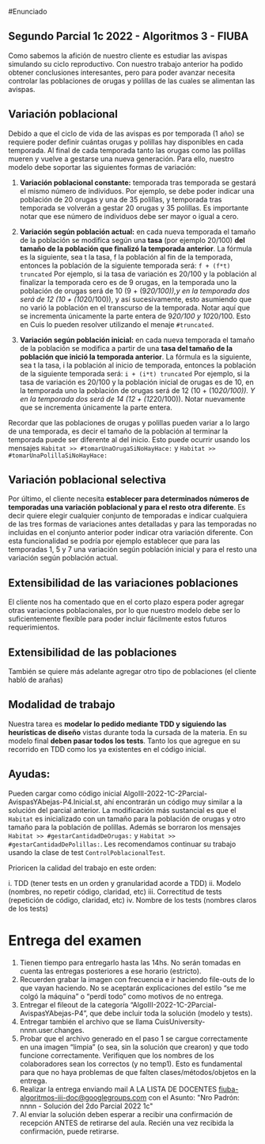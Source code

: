 #Enunciado

## Segundo Parcial 1c 2022 - Algoritmos 3 - FIUBA

Como sabemos la afición de nuestro cliente es estudiar las avispas simulando su ciclo reproductivo. Con nuestro trabajo anterior ha podido obtener conclusiones interesantes, pero para poder avanzar necesita controlar las poblaciones de orugas y polillas de las cuales se alimentan las avispas.

## Variación poblacional

Debido a que el ciclo de vida de las avispas es por temporada (1 año) se requiere poder definir cuántas orugas y polillas hay disponibles en cada temporada. Al final de cada temporada tanto las orugas como las polillas mueren y vuelve a gestarse una nueva generación. Para ello, nuestro modelo debe soportar las siguientes formas de variación:

1. **Variación poblacional constante:** temporada tras temporada se gestará el mismo número de individuos. Por ejemplo, se debe poder indicar una población de 20 orugas y una de 35 polillas, y  temporada tras temporada se volverán a gestar 20 orugas y 35 polillas. Es importante notar que ese número de individuos debe ser mayor o igual a cero.
2. **Variación según población actual:** en cada nueva temporada el tamaño de la población se modifica según una **tasa** (por ejemplo 20/100) **del tamaño de la población que finalizó la temporada anterior**. La fórmula es la siguiente, sea t la tasa, f la población al fin de la temporada, entonces la población de la siguiente temporada será:
`f + (f*t) truncated`
Por ejemplo, si la tasa de variación es 20/100 y la población al finalizar la temporada cero es de 9 orugas, en la temporada uno la población de orugas será de 10 (9 + (9*20/100)),y  en la temporada dos será de 12 (10 + (10*20/100)), y así sucesivamente, esto asumiendo que no varió la población en el transcurso de la temporada. Notar aquí que se incrementa únicamente la parte entera de 9*20/100 y 10*20/100. Esto en Cuis lo pueden resolver utilizando el menaje `#truncated`.

3. **Variación según población inicial:** en cada nueva temporada el tamaño de la población se modifica a partir de una **tasa del tamaño de la población que inició la temporada anterior**. La fórmula es la siguiente, sea t la tasa, i la población al inicio de temporada, entonces la población de la siguiente temporada será: 
`i + (i*t) truncated`
Por ejemplo, si la tasa de variación es 20/100 y la población inicial de orugas es de 10, en la temporada uno la población de orugas será de 12 (10 + (10*20/100)). Y en la temporada dos será de 14 (12 + (12*20/100)). Notar nuevamente que se incrementa únicamente la parte entera.

Recordar que las poblaciones de orugas y polillas pueden variar a lo largo de una temporada, es decir el tamaño de la población al terminar la temporada puede ser diferente al del inicio. Esto puede ocurrir usando los mensajes `Habitat >> #tomarUnaOrugaSiNoHayHace:` y `Habitat >> #tomarUnaPolillaSiNoHayHace:`

## Variación poblacional selectiva

Por último, el cliente necesita **establecer para determinados números de temporadas una variación poblacional y para el resto otra diferente**. Es decir quiere elegir cualquier conjunto de temporadas e indicar cualquiera de las tres formas de variaciones antes detalladas y para las temporadas no incluidas en el conjunto anterior poder indicar otra variación diferente. Con esta funcionalidad se podría por ejemplo establecer que para las temporadas 1, 5 y 7 una variación según población inicial y para el resto una variación según población actual. 

## Extensibilidad de las variaciones poblaciones

El cliente nos ha comentado que en el corto plazo espera poder agregar otras variaciones poblacionales, por lo que nuestro modelo debe ser lo suficientemente flexible para poder incluir fácilmente estos futuros requerimientos.

## Extensibilidad de las poblaciones

También se quiere más adelante agregar otro tipo de poblaciones (el cliente habló de arañas)

## Modalidad de trabajo

Nuestra tarea es **modelar lo pedido mediante TDD y siguiendo las heurísticas de diseño** vistas durante toda la cursada de la materia.
En su modelo final **deben pasar todos los tests**. Tanto los que agregue en su recorrido en TDD como los ya existentes en el código inicial.

## Ayudas:

Pueden cargar como código inicial AlgoIII-2022-1C-2Parcial-AvispasYAbejas-P4.Inicial.st, ahí encontrarán un código muy similar a la solución del parcial anterior. La modificación más sustancial es que el `Habitat` es inicializado con un tamaño para la población de orugas y otro tamaño para la población de polillas. Además se borraron los mensajes `Habitat >> #gestarCantidadDeOrugas:` y `Habitat >> #gestarCantidadDePolillas:`. Les recomendamos continuar su trabajo usando la clase de test `ControlPoblacionalTest`. 

Prioricen la calidad del trabajo en este orden:
 
i. TDD (tener tests en un orden y granularidad acorde a TDD)
ii. Modelo (nombres, no repetir código, claridad, etc)
iii. Correctitud de tests (repetición de código, claridad, etc)
iv. Nombre de los tests (nombres claros de los tests)

# Entrega del examen 

1. Tienen tiempo para entregarlo hasta las 14hs. No serán tomadas en cuenta las entregas posteriores a ese horario (estricto). 
2. Recuerden grabar la imagen con frecuencia e ir haciendo file-outs de lo que vayan haciendo. No se aceptarán explicaciones del estilo “se me colgó la máquina” o “perdí todo” como motivos de no entrega. 
3. Entregar el fileout de la categoría “AlgoIII-2022-1C-2Parcial-AvispasYAbejas-P4”, que debe incluir toda la solución (modelo y tests). 
4. Entregar también el archivo que se llama CuisUniversity-nnnn.user.changes. 
5. Probar que el archivo generado en el paso 1 se cargue correctamente en una imagen “limpia” (o sea, sin la solución que crearon) y que todo funcione correctamente. Verifiquen que los nombres de los colaboradores sean los correctos (y no temp1). Esto es fundamental para que no haya problemas de que falten clases/métodos/objetos en la entrega. 
6. Realizar la entrega enviando mail A LA LISTA DE DOCENTES 
fiuba-algoritmos-iii-doc@googlegroups.com con el Asunto: "Nro Padrón: nnnn - Solución del 2do Parcial 2022 1c" 
7. Al enviar la solución deben esperar a recibir una confirmación de recepción ANTES de retirarse del aula. Recién una vez recibida la confirmación, puede retirarse. 


